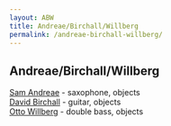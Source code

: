 ```yaml
---
layout: ABW
title: Andreae/Birchall/Willberg
permalink: /andreae-birchall-willberg/
---
```


## Andreae/Birchall/Willberg

[Sam Andreae](http://www.samandreae.com) - saxophone, objects  
[David Birchall](http://www.davidmbirchall.com) - guitar, objects  
[Otto Willberg](http://www.ottowillberg.com) - double bass, objects  